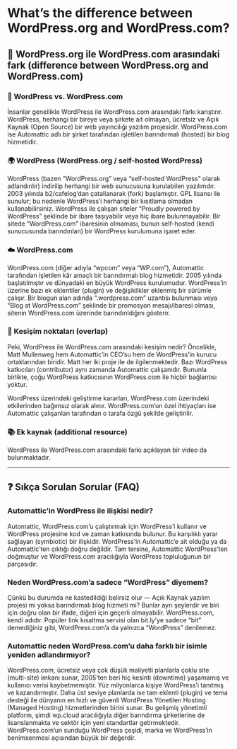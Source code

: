 # What’s the difference between WordPress.org and WordPress.com?

## 🔀 WordPress.org ile WordPress.com arasındaki fark (difference between WordPress.org and WordPress.com)

### 📝 WordPress vs. WordPress.com

İnsanlar genellikle WordPress ile WordPress.com arasındaki farkı karıştırır. WordPress, herhangi bir bireye veya şirkete ait olmayan, ücretsiz ve Açık Kaynak (Open Source) bir web yayıncılığı yazılım projesidir. WordPress.com ise Automattic adlı bir şirket tarafından işletilen barındırmalı (hosted) bir blog hizmetidir.

### 🌍 WordPress (WordPress.org / self-hosted WordPress)

WordPress (bazen “WordPress.org” veya “self-hosted WordPress” olarak adlandırılır) indirilip herhangi bir web sunucusuna kurulabilen yazılımdır. 2003 yılında b2/cafelog’dan çatallanarak (fork) başlamıştır. GPL lisansı ile sunulur; bu nedenle WordPress’i herhangi bir kısıtlama olmadan kullanabilirsiniz. WordPress ile çalışan siteler “Proudly powered by WordPress” şeklinde bir ibare taşıyabilir veya hiç ibare bulunmayabilir. Bir sitede “WordPress.com” ibaresinin olmaması, bunun self-hosted (kendi sunucusunda barındırılan) bir WordPress kurulumuna işaret eder.

### ☁️ WordPress.com

WordPress.com (diğer adıyla “wpcom” veya “WP.com”), Automattic tarafından işletilen kâr amaçlı bir barındırmalı blog hizmetidir. 2005 yılında başlatılmıştır ve dünyadaki en büyük WordPress kurulumudur. WordPress’in üzerine bazı ek eklentiler (plugin) ve değişiklikler eklenmiş bir sürümle çalışır. Bir blogun alan adında “.wordpress.com” uzantısı bulunması veya “Blog at WordPress.com” şeklinde bir promosyon mesajı/ibaresi olması, sitenin WordPress.com üzerinde barındırıldığını gösterir.

### 🔗 Kesişim noktaları (overlap)

Peki, WordPress ile WordPress.com arasındaki kesişim nedir? Öncelikle, Matt Mullenweg hem Automattic’in CEO’su hem de WordPress’in kurucu ortaklarından biridir. Matt her iki proje ile de ilgilenmektedir. Bazı WordPress katkıcıları (contributor) aynı zamanda Automattic çalışanıdır. Bununla birlikte, çoğu WordPress katkıcısının WordPress.com ile hiçbir bağlantısı yoktur.

WordPress üzerindeki geliştirme kararları, WordPress.com üzerindeki etkilerinden bağımsız olarak alınır. WordPress.com’un özel ihtiyaçları ise Automattic çalışanları tarafından o tarafa özgü şekilde geliştirilir.

### 📚 Ek kaynak (additional resource)

WordPress ile WordPress.com arasındaki farkı açıklayan bir video da bulunmaktadır.

---

## ❓ Sıkça Sorulan Sorular (FAQ)

### Automattic’in WordPress ile ilişkisi nedir?

Automattic, WordPress.com’u çalıştırmak için WordPress’i kullanır ve WordPress projesine kod ve zaman katkısında bulunur. Bu karşılıklı yarar sağlayan (symbiotic) bir ilişkidir. WordPress’in Automattic’e ait olduğu ya da Automattic’ten çıktığı doğru değildir. Tam tersine, Automattic WordPress’ten doğmuştur ve WordPress.com aracılığıyla WordPress topluluğunun bir parçasıdır.

### Neden WordPress.com’a sadece “WordPress” diyemem?

Çünkü bu durumda ne kastedildiği belirsiz olur — Açık Kaynak yazılım projesi mi yoksa barındırmalı blog hizmeti mi? Bunlar ayrı şeylerdir ve biri için doğru olan bir ifade, diğeri için geçerli olmayabilir. WordPress.com, kendi adıdır. Popüler link kısaltma servisi olan bit.ly’ye sadece “bit” demediğiniz gibi, WordPress.com’a da yalnızca “WordPress” denilemez.

### Automattic neden WordPress.com’u daha farklı bir isimle yeniden adlandırmıyor?

WordPress.com, ücretsiz veya çok düşük maliyetli planlarla çoklu site (multi-site) imkanı sunar, 2005’ten beri hiç kesinti (downtime) yaşamamış ve kullanıcı verisi kaybetmemiştir. Yüz milyonlarca kişiye WordPress’i tanıtmış ve kazandırmıştır. Daha üst seviye planlarda ise tam eklenti (plugin) ve tema desteği ile dünyanın en hızlı ve güvenli WordPress Yönetilen Hosting (Managed Hosting) hizmetlerinden birini sunar. Bu gelişmiş yönetimli platform, şimdi wp.cloud aracılığıyla diğer barındırma şirketlerine de lisanslanmakta ve sektör için yeni standartlar getirmektedir. WordPress.com’un sunduğu WordPress çeşidi, marka ve WordPress’in benimsenmesi açısından büyük bir değerdir.
